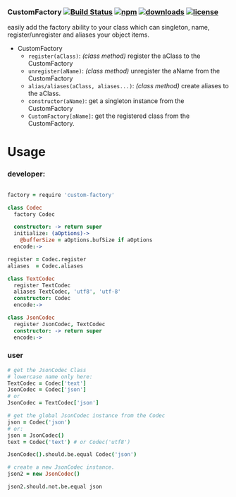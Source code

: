 ### CustomFactory [![Build Status](https://img.shields.io/travis/snowyu/custom-factory.js/master.svg)](http://travis-ci.org/snowyu/custom-factory.js) [![npm](https://img.shields.io/npm/v/custom-factory.js.svg)](https://npmjs.org/package/custom-factory) [![downloads](https://img.shields.io/npm/dm/custom-factory.svg)](https://npmjs.org/package/custom-factory) [![license](https://img.shields.io/npm/l/custom-factory.svg)](https://npmjs.org/package/custom-factory) 


easily add the factory ability to your class which can singleton, name, register/unregister and aliases your object items.

* CustomFactory
  * `register(aClass)`:  *(class method)* register the aClass to the CustomFactory
  * `unregister(aName)`: *(class method)* unregister the aName from the CustomFactory
  * `alias/aliases(aClass, aliases...)`: *(class method)* create aliases to the aClass.
  * `constructor(aName)`: get a singleton instance from the CustomFactory
  * `CustomFactory[aName]`: get the registered class from the CustomFactory.


# Usage


### developer:

```coffee

factory = require 'custom-factory'

class Codec
  factory Codec

  constructor: -> return super
  initialize: (aOptions)->
    @bufferSize = aOptions.bufSize if aOptions
  encode:->

register = Codec.register
aliases  = Codec.aliases

class TextCodec
  register TextCodec
  aliases TextCodec, 'utf8', 'utf-8'
  constructor: Codec
  encode:->

class JsonCodec
  register JsonCodec, TextCodec
  constructor: -> return super
  encode:->


```

### user

```coffee
# get the JsonCodec Class
# lowercase name only here:
TextCodec = Codec['text']
JsonCodec = Codec['json']
# or
JsonCodec = TextCodec['json']

# get the global JsonCodec instance from the Codec
json = Codec('json')
# or:
json = JsonCodec()
text = Codec('text') # or Codec('utf8')

JsonCodec().should.be.equal Codec('json')

# create a new JsonCodec instance.
json2 = new JsonCodec()

json2.should.not.be.equal json


```


